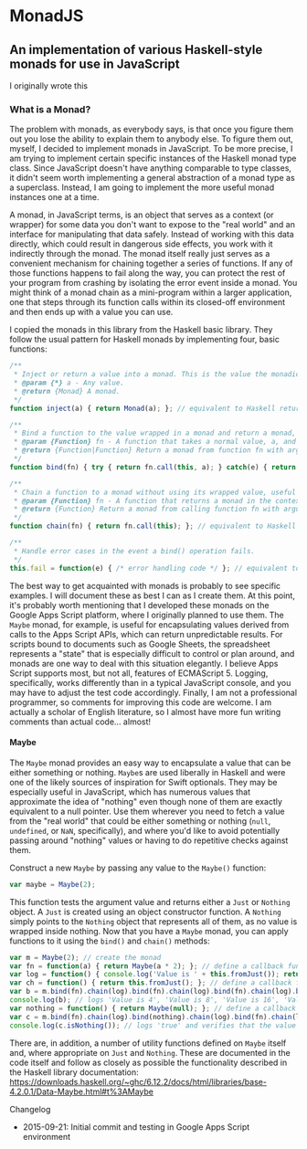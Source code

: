 # MonadJS
## An implementation of various Haskell-style monads for use in JavaScript

I originally wrote this

### What is a Monad?
The problem with monads, as everybody says, is that once you figure them out you lose the ability to explain them to anybody else. To figure them out, myself, I decided to implement monads in JavaScript. To be more precise, I am trying to implement certain specific instances of the Haskell monad type class. Since JavaScript doesn't have anything comparable to type classes, it didn't seem worth implementing a general abstraction of a monad type as a superclass. Instead, I am going to implement the more useful monad instances one at a time.

A monad, in JavaScript terms, is an object that serves as a context (or wrapper) for some data you don't want to expose to the "real world" and an interface for manipulating that data safely. Instead of working with this data directly, which could result in dangerous side effects, you work with it indirectly through the monad. The monad itself really just serves as a convenient mechanism for chaining together a series of functions. If any of those functions happens to fail along the way, you can protect the rest of your program from crashing by isolating the error event inside a monad. You might think of a monad chain as a mini-program within a larger application, one that steps through its function calls within its closed-off environment and then ends up with a value you can use.

I copied the monads in this library from the Haskell basic library. They follow the usual pattern for Haskell monads by implementing four, basic functions:

```javascript
/**
 * Inject or return a value into a monad. This is the value the monadic wrapper is hiding.
 * @param {*} a - Any value.
 * @return {Monad} A monad.
 */
function inject(a) { return Monad(a); }; // equivalent to Haskell return

/**
 * Bind a function to the value wrapped in a monad and return a monad, for chaining.
 * @param {Function} fn - A function that takes a normal value, a, and returns a monad in the context of an existing (i.e. this) monad.
 * @return {Function|Function} Return a monad from function fn with argument a and thisVal set to the monad on which this function is defined, or call a failure method if there's a problem.
 */
function bind(fn) { try { return fn.call(this, a); } catch(e) { return this.fail(e) } }; // equivalent to Haskell >>=

/**
 * Chain a function to a monad without using its wrapped value, useful for adding a procedure to the function chain that doesn't need to operate on the monadic value.
 * @param {Function} fn - A function that returns a monad in the context of an existing (i.e. this) monad.
 * @return {Function} Return a monad from calling function fn with argument a and thisVal set to the monad on which this function is defined.
 */
function chain(fn) { return fn.call(this); }; // equivalent to Haskell >>

/**
 * Handle error cases in the event a bind() operation fails.
 */
this.fail = function(e) { /* error handling code */ }; // equivalent to Haskell fail
```

The best way to get acquainted with monads is probably to see specific examples. I will document these as best I can as I create them. At this point, it's probably worth mentioning that I developed these monads on the Google Apps Script platform, where I originally planned to use them. The `Maybe` monad, for example, is useful for encapsulating values derived from calls to the Apps Script APIs, which can return unpredictable results. For scripts bound to documents such as Google Sheets, the spreadsheet represents a "state" that is especially difficult to control or plan around, and monads are one way to deal with this situation elegantly. I believe Apps Script supports most, but not all, features of ECMAScript 5. Logging, specifically, works differently than in a typical JavaScript console, and you may have to adjust the test code accordingly. Finally, I am not a professional programmer, so comments for improving this code are welcome. I am actually a scholar of English literature, so I almost have more fun writing comments than actual code... almost!

#### Maybe
The `Maybe` monad provides an easy way to encapsulate a value that can be either something or nothing. `Maybe`s are used liberally in Haskell and were one of the likely sources of inspiration for Swift optionals. They may be especially useful in JavaScript, which has numerous values that approximate the idea of "nothing" even though none of them are exactly equivalent to a null pointer. Use them wherever you need to fetch a value from the "real world" that could be either something or nothing (`null`, `undefined`, or `NaN`, specifically), and where you'd like to avoid potentially passing around "nothing" values or having to do repetitive checks against them.

Construct a new `Maybe` by passing any value to the `Maybe()` function:

```javascript
var maybe = Maybe(2);
```

This function tests the argument value and returns either a `Just` or `Nothing` object. A `Just` is created using an object constructor function. A `Nothing` simply points to the `Nothing` object that represents all of them, as no value is wrapped inside nothing. Now that you have a `Maybe` monad, you can apply functions to it using the `bind()` and `chain()` methods:

```javascript
var m = Maybe(2); // create the monad
var fn = function(a) { return Maybe(a * 2); }; // define a callback function that takes a value from a Maybe monad and returns a Maybe monad, for testing bind()
var log = function() { console.log('Value is ' + this.fromJust()); return this; }; // define a callback function that logs some text and returns the calling monad, for testing chain()
var ch = function() { return this.fromJust(); }; // define a callback function for returning a raw value from the calling Maybe monad (this will throw an exception if the monad is Nothing)
var b = m.bind(fn).chain(log).bind(fn).chain(log).bind(fn).chain(log).bind(fn).chain(log).chain(ch); // chain together a series of operations, alternating between calls to fn() and calls to log() and concluding with ch()
console.log(b); // logs 'Value is 4', 'Value is 8', 'Value is 16', 'Value is 32', 32
var nothing = function() { return Maybe(null); }; // define a callback function to test failure cases in chained function calls
var c = m.bind(fn).chain(log).bind(nothing).chain(log).bind(fn).chain(log).bind(fn).chain(log).bind(fn).chain(ch); // logs 'Value is 4' before failing -- in Haskell, none of these would evaluate, but JavaScript doesn't have lazy evaluation, so we just do everything in order
console.log(c.isNothing()); // logs 'true' and verifies that the value of the entire monadic sequence is Nothing
```

There are, in addition, a number of utility functions defined on `Maybe` itself and, where appropriate on `Just` and `Nothing`. These are documented in the code itself and follow as closely as possible the functionality described in the Haskell library documentation: https://downloads.haskell.org/~ghc/6.12.2/docs/html/libraries/base-4.2.0.1/Data-Maybe.html#t%3AMaybe

Changelog

- 2015-09-21: Initial commit and testing in Google Apps Script environment